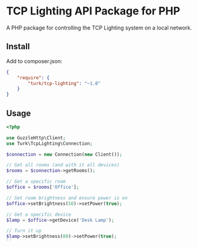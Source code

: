 # TCP Lighting API Package for PHP

A PHP package for controlling the TCP Lighting system on a local network.

## Install

Add to composer.json:

```json
{
    "require": {
        "turk/tcp-lighting": "~1.0"
    }
}
```

## Usage

```php
<?php

use GuzzleHttp\Client;
use Turk\TcpLighting\Connection;

$connection = new Connection(new Client());

// Get all rooms (and with it all devices)
$rooms = $connection->getRooms();

// Get a specific room
$office = $rooms['Office'];

// Set room brightness and ensure power is on
$office->setBrightness(50)->setPower(true);

// Get a specific device
$lamp = $office->getDevice('Desk Lamp');

// Turn it up
$lamp->setBrightness(80)->setPower(true);
``
